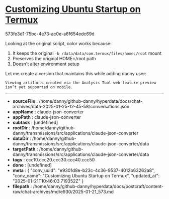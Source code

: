 # [Customizing Ubuntu Startup on Termux](https://claude.ai/chat/e9301d8e-b23c-4c36-9537-4012b63262a8)

573fe3d1-75bc-4e73-ac0e-a6f654edc69d

 Looking at the original script, color works because:
1. It keeps the original `-b /data/data/com.termux/files/home:/root` mount
2. Preserves the original HOME=/root path
3. Doesn't alter environment setup

Let me create a version that maintains this while adding danny user:
```
Viewing artifacts created via the Analysis Tool web feature preview isn’t yet supported on mobile.
```



---

* **sourceFile** : /home/danny/github-danny/hyperdata/docs/chat-archives/data-2025-01-25-12-45-58/conversations.json
* **appName** : claude-json-converter
* **appPath** : claude-json-converter
* **subtask** : [undefined]
* **rootDir** : /home/danny/github-danny/transmissions/src/applications/claude-json-converter
* **dataDir** : /home/danny/github-danny/transmissions/src/applications/claude-json-converter/data
* **targetPath** : /home/danny/github-danny/transmissions/src/applications/claude-json-converter/data
* **tags** : ccc10.ccc20.ccc30.ccc40.ccc50
* **done** : [undefined]
* **meta** : {
  "conv_uuid": "e9301d8e-b23c-4c36-9537-4012b63262a8",
  "conv_name": "Customizing Ubuntu Startup on Termux",
  "updated_at": "2025-01-21T10:46:03.719352Z"
}
* **filepath** : /home/danny/github-danny/hyperdata/docs/postcraft/content-raw/chat-archives/md/e930/2025-01-21_573.md